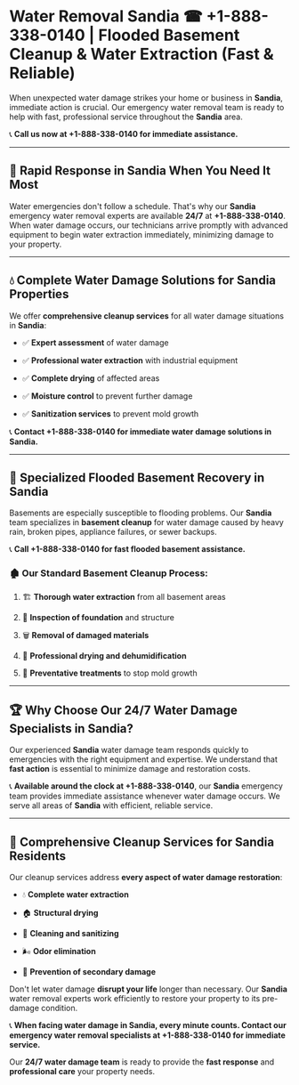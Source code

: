 # Water Removal Sandia ☎ +1-888-338-0140 | Flooded Basement Cleanup & Water Extraction (Fast & Reliable)

When unexpected water damage strikes your home or business in **Sandia**, immediate action is crucial. Our emergency water removal team is ready to help with fast, professional service throughout the **Sandia** area. 

📞 **Call us now at +1-888-338-0140 for immediate assistance.**
---
## 🚀 Rapid Response in Sandia When You Need It Most
Water emergencies don't follow a schedule. That's why our **Sandia** emergency water removal experts are available **24/7** at **+1-888-338-0140**. When water damage occurs, our technicians arrive promptly with advanced equipment to begin water extraction immediately, minimizing damage to your property.
---
## 💧 Complete Water Damage Solutions for Sandia Properties
We offer **comprehensive cleanup services** for all water damage situations in **Sandia**:
- ✅ **Expert assessment** of water damage  
- ✅ **Professional water extraction** with industrial equipment  
- ✅ **Complete drying** of affected areas  
- ✅ **Moisture control** to prevent further damage  
- ✅ **Sanitization services** to prevent mold growth  
📞 **Contact +1-888-338-0140 for immediate water damage solutions in Sandia.**
---
## 🌊 Specialized Flooded Basement Recovery in Sandia
Basements are especially susceptible to flooding problems. Our **Sandia** team specializes in **basement cleanup** for water damage caused by heavy rain, broken pipes, appliance failures, or sewer backups. 
📞 **Call +1-888-338-0140 for fast flooded basement assistance.**
### 🏚️ Our Standard Basement Cleanup Process:
1. 🏗️ **Thorough water extraction** from all basement areas  
2. 🔎 **Inspection of foundation** and structure  
3. 🗑️ **Removal of damaged materials**  
4. 💨 **Professional drying and dehumidification**  
5. 🚫 **Preventative treatments** to stop mold growth  
---
## 🏆 Why Choose Our 24/7 Water Damage Specialists in Sandia?
Our experienced **Sandia** water damage team responds quickly to emergencies with the right equipment and expertise. We understand that **fast action** is essential to minimize damage and restoration costs.
📞 **Available around the clock at +1-888-338-0140**, our **Sandia** emergency team provides immediate assistance whenever water damage occurs. We serve all areas of **Sandia** with efficient, reliable service.
---
## 🧹 Comprehensive Cleanup Services for Sandia Residents
Our cleanup services address **every aspect of water damage restoration**:
- 💧 **Complete water extraction**  
- 🏠 **Structural drying**  
- 🧼 **Cleaning and sanitizing**  
- 🌬️ **Odor elimination**  
- 🚫 **Prevention of secondary damage**  
Don't let water damage **disrupt your life** longer than necessary. Our **Sandia** water removal experts work efficiently to restore your property to its pre-damage condition.
📞 **When facing water damage in Sandia, every minute counts. Contact our emergency water removal specialists at +1-888-338-0140 for immediate service.**
Our **24/7 water damage team** is ready to provide the **fast response** and **professional care** your property needs.
